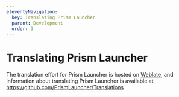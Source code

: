 ```yaml
---
eleventyNavigation:
  key: Translating Prism Launcher
  parent: Development
  order: 3
---
```


# Translating Prism Launcher

The translation effort for Prism Launcher is hosted on [Weblate](https://hosted.weblate.org/projects/prismlauncher/launcher/), and information about translating Prism Launcher is available at <https://github.com/PrismLauncher/Translations>
